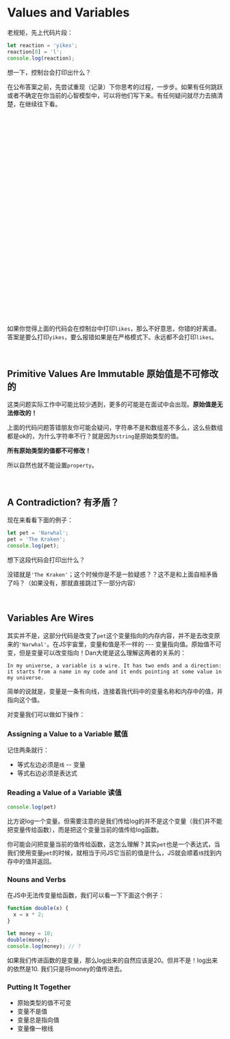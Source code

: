 # Values and Variables
老规矩，先上代码片段：
```javascript
let reaction = 'yikes';
reaction[0] = 'l';
console.log(reaction);
```

想一下，控制台会打印出什么？

在公布答案之前，先尝试重现（记录）下你思考的过程，一步步。如果有任何跳跃或者不确定在你当前的心智模型中，可以将他们写下来。有任何疑问就尽力去搞清楚，在继续往下看。

<br/>

<br/>

<br/>

<br/>

<br/>

<br/>

<br/>

<br/>

<br/>

<br/>

<br/>

<br/>

<br/>

<br/>

<br/>

<br/>

<br/>

<br/>

<br/>

<br/>

<br/>

<br/>

<br/>

<br/>

<br/>

<br/>

<br/>

<br/>

如果你觉得上面的代码会在控制台中打印`likes`，那么不好意思，你错的好离谱。答案是要么打印`yikes`，要么报错如果是在严格模式下。永远都不会打印`likes`。

<br/>

## Primitive Values Are Immutable 原始值是不可修改的
这类问题实际工作中可能比较少遇到，更多的可能是在面试中会出现。**原始值是无法修改的！**

上面的代码问题答错朋友你可能会疑问，字符串不是和数组差不多么，这么些数组都是ok的，为什么字符串不行？就是因为`string`是原始类型的值。

**所有原始类型的值都不可修改！**

所以自然也就不能设置`property`。

<br/>

## A Contradiction? 有矛盾？

现在来看看下面的例子：
```javascript
let pet = 'Narwhal';
pet = 'The Kraken';
console.log(pet);
```

想下这段代码会打印出什么？

没错就是`'The Kraken'`；这个时候你是不是一脸疑惑？？这不是和上面自相矛盾了吗？（如果没有，那就直接跳过下一部分内容）

<br/>

## Variables Are Wires

其实并不是，这部分代码是改变了`pet`这个变量指向的内存内容，并不是去改变原来的`'Narwhal'`。在JS宇宙里，变量和值是不一样的 --- 变量指向值。原始值不可变，但是变量可以改变指向！Dan大佬是这么理解这两者的关系的：
```text
In my universe, a variable is a wire. It has two ends and a direction: it starts from a name in my code and it ends pointing at some value in my universe.
```

简单的说就是，变量是一条有向线，连接着我代码中的变量名称和内存中的值，并指向这个值。

对变量我们可以做如下操作：
### Assigning a Value to a Variable 赋值

记住两条就行：
- 等式左边必须是`线` -- 变量
- 等式右边必须是表达式

### Reading a Value of a Variable 读值

```javascript
console.log(pet)
```
比方说log一个变量。但需要注意的是我们传给log的并不是这个变量（我们并不能把变量传给函数），而是把这个变量当前的值传给log函数。

你可能会问把变量当前的值传给函数，这怎么理解？其实`pet`也是一个表达式，当我们使用变量`pet`的时候，就相当于问JS它当前的值是什么，JS就会顺着`线`找到内存中的值并返回。

### Nouns and Verbs

在JS中无法传变量给函数，我们可以看一下下面这个例子：

```javascript
function double(x) {
  x = x * 2;
}

let money = 10;
double(money);
console.log(money); // ?
```

如果我们传进函数的是变量，那么log出来的自然应该是20。但并不是！log出来的依然是10. 我们只是将money的值传进去。

### Putting It Together

- 原始类型的值不可变
- 变量不是值
- 变量总是指向值
- 变量像一根线
